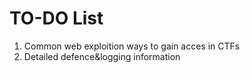 # TO-DO List
1. Common web exploition ways to gain acces in CTFs
2. Detailed defence&logging information
